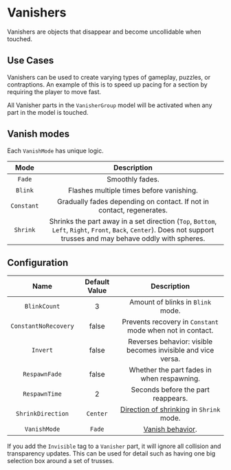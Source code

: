 # Vanishers

Vanishers are objects that disappear and become uncollidable when touched.

## Use Cases

Vanishers can be used to create varying types of gameplay, puzzles, or contraptions.
An example of this is to speed up pacing for a section by requiring the player to move fast.

All Vanisher parts in the `VanisherGroup` model will be activated when any part in the model is touched.

## Vanish modes

Each `VanishMode` has unique logic.

| Mode |  Description
|:-----:|:-----:
| `Fade` | Smoothly fades.
| `Blink` | Flashes multiple times before vanishing.
| `Constant` | Gradually fades depending on contact. If not in contact, regenerates.
| `Shrink` | Shrinks the part away in a set direction (`Top`, `Bottom`, `Left`, `Right`, `Front`, `Back`, `Center`). Does not support trusses and may behave oddly with spheres.

## Configuration

| Name | Default Value | Description
|:-----:|:-----:|:-----:
| `BlinkCount` | 3 | Amount of blinks in `Blink` mode.
| `ConstantNoRecovery` | false | Prevents recovery in `Constant` mode when not in contact.
| `Invert` | false | Reverses behavior: visible becomes invisible and vice versa.
| `RespawnFade` | false | Whether the part fades in when respawning.
| `RespawnTime` | 2 | Seconds before the part reappears.
| `ShrinkDirection` | `Center` | [Direction of shrinking](#vanish-modes) in `Shrink` mode.
| `VanishMode` | `Fade` | [Vanish behavior](#vanish-modes).

If you add the `Invisible` tag to a `Vanisher` part, it will ignore all collision and transparency updates. This can be used for detail such as having one big selection box around a set of trusses.